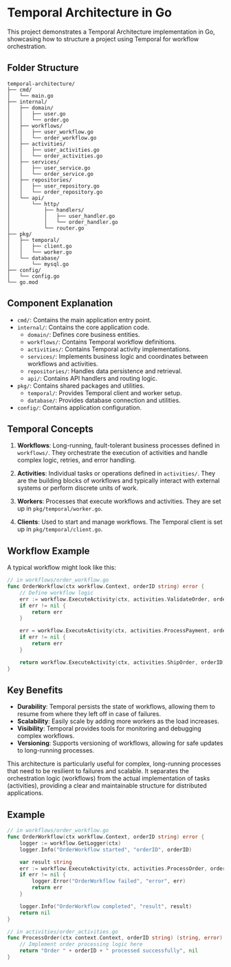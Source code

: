# Temporal Architecture in Go

This project demonstrates a Temporal Architecture implementation in Go, showcasing how to structure a project using Temporal for workflow orchestration.

## Folder Structure

```
temporal-architecture/
├── cmd/
│   └── main.go
├── internal/
│   ├── domain/
│   │   ├── user.go
│   │   └── order.go
│   ├── workflows/
│   │   ├── user_workflow.go
│   │   └── order_workflow.go
│   ├── activities/
│   │   ├── user_activities.go
│   │   └── order_activities.go
│   ├── services/
│   │   ├── user_service.go
│   │   └── order_service.go
│   ├── repositories/
│   │   ├── user_repository.go
│   │   └── order_repository.go
│   └── api/
│       └── http/
│           ├── handlers/
│           │   ├── user_handler.go
│           │   └── order_handler.go
│           └── router.go
├── pkg/
│   ├── temporal/
│   │   ├── client.go
│   │   └── worker.go
│   └── database/
│       └── mysql.go
├── config/
│   └── config.go
└── go.mod
```

## Component Explanation

- `cmd/`: Contains the main application entry point.
- `internal/`: Contains the core application code.
  - `domain/`: Defines core business entities.
  - `workflows/`: Contains Temporal workflow definitions.
  - `activities/`: Contains Temporal activity implementations.
  - `services/`: Implements business logic and coordinates between workflows and activities.
  - `repositories/`: Handles data persistence and retrieval.
  - `api/`: Contains API handlers and routing logic.
- `pkg/`: Contains shared packages and utilities.
  - `temporal/`: Provides Temporal client and worker setup.
  - `database/`: Provides database connection and utilities.
- `config/`: Contains application configuration.

## Temporal Concepts

1. **Workflows**: Long-running, fault-tolerant business processes defined in `workflows/`. They orchestrate the execution of activities and handle complex logic, retries, and error handling.

2. **Activities**: Individual tasks or operations defined in `activities/`. They are the building blocks of workflows and typically interact with external systems or perform discrete units of work.

3. **Workers**: Processes that execute workflows and activities. They are set up in `pkg/temporal/worker.go`.

4. **Clients**: Used to start and manage workflows. The Temporal client is set up in `pkg/temporal/client.go`.

## Workflow Example

A typical workflow might look like this:

```go
// in workflows/order_workflow.go
func OrderWorkflow(ctx workflow.Context, orderID string) error {
    // Define workflow logic
    err := workflow.ExecuteActivity(ctx, activities.ValidateOrder, orderID).Get(ctx, nil)
    if err != nil {
        return err
    }

    err = workflow.ExecuteActivity(ctx, activities.ProcessPayment, orderID).Get(ctx, nil)
    if err != nil {
        return err
    }

    return workflow.ExecuteActivity(ctx, activities.ShipOrder, orderID).Get(ctx, nil)
}
```

## Key Benefits

- **Durability**: Temporal persists the state of workflows, allowing them to resume from where they left off in case of failures.
- **Scalability**: Easily scale by adding more workers as the load increases.
- **Visibility**: Temporal provides tools for monitoring and debugging complex workflows.
- **Versioning**: Supports versioning of workflows, allowing for safe updates to long-running processes.

This architecture is particularly useful for complex, long-running processes that need to be resilient to failures and scalable. It separates the orchestration logic (workflows) from the actual implementation of tasks (activities), providing a clear and maintainable structure for distributed applications.

## Example
```go
// in workflows/order_workflow.go
func OrderWorkflow(ctx workflow.Context, orderID string) error {
    logger := workflow.GetLogger(ctx)
    logger.Info("OrderWorkflow started", "orderID", orderID)

    var result string
    err := workflow.ExecuteActivity(ctx, activities.ProcessOrder, orderID).Get(ctx, &result)
    if err != nil {
        logger.Error("OrderWorkflow failed", "error", err)
        return err
    }

    logger.Info("OrderWorkflow completed", "result", result)
    return nil
}

// in activities/order_activities.go
func ProcessOrder(ctx context.Context, orderID string) (string, error) {
    // Implement order processing logic here
    return "Order " + orderID + " processed successfully", nil
}

```
